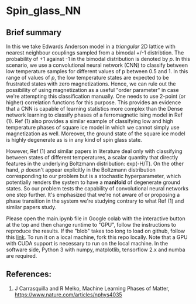 # Spin_glass_NN

## Brief summary
In this we take Edwards Anderson model in a *triangular* 2D lattice with nearest neighbour couplings sampled from a bimodal +/-1 distribtion. The probability of +1 against -1 in the bimodal distribution is denoted by *p*. In this scenario, we use a convolutional neural network (CNN) to classify between low temperature samples for different values of p between 0.5 and 1. In this range of values of *p*, the low temperature states are expected to be frustrated states with zero magnetizations. Hence, we can rule out the possibility of using magnetization as a useful "order parameter" in case we're attempting this classification manually. One needs to use 2-point (or higher) correlation functions for this purpose. This provides an evidence that a CNN is capable of learning statistics more complex than the Dense network learning to classify phases of a ferromagnetic Ising model in Ref (1). Ref (1) also provides a similar example of classifying low and high temperature phases of square ice model in which we cannot simply use magnetization as well. Moreover, the ground state of the square ice model is highly degenerate as is in any kind of spin glass state.

However, Ref (1) and similar papers in literature deal only with classifying between states of different temperatures, a scalar quantity that directly features in the underlying Boltzmann distribution: exp(-H/T). On the other hand, *p* doesn't appear explicitly in the Boltzmann distribution corresponding to our problem but is a stochastic hyperparameter, which potentially renders the system to have a **manifold** of degenerate ground states. So our problem tests the capability of convolutional neural networks one step further. It's emphasized that we're not aware of or proposing a phase transition in the system we're studying contrary to what Ref (1) and similar papers study.

Please open the main.ipynb file in Google colab with the interactive button at the top and then change runtime to "GPU", follow the instructions to reproduce the results. If the "blob" takes too long to load on github, follow this [link](https://colab.research.google.com/github/dinesh110598/Spin_glass_NN/blob/master/main.ipynb). To run it on a local machine, fork this repo locally. Note that a GPU with CUDA support is necessary to run on the local machine. In the software side, Python 3 with numpy, matplotlib, tensorflow 2.x and numba are required.

## References:
1. J Carrasquilla and R Melko, Machine Learning Phases of Matter, https://www.nature.com/articles/nphys4035
